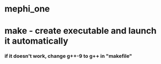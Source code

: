 # mephi_one

# make - create executable and launch it automatically
### if it doesn't work, change g++-9 to g++ in "makefile"
